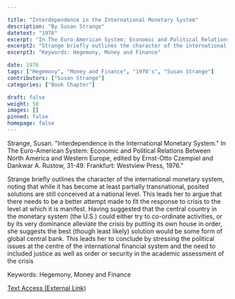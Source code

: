 ```yaml
---

title: "Interdependence in the International Monetary System"
description: "By Susan Strange"
datetext: "1976"
excerpt: "In The Euro-American System: Economic and Political Relations Between North America and Western Europe, edited by Ernst-Otto Czempiel and Dankwar A. Rustow, 31-49. Frankfurt: Westview Press, 1976."
excerpt2: "Strange briefly outlines the character of the international monetary system, noting that while it has become at least partially transnational, posited solutions are still conceived at a national level. This leads her to argue that there needs to be a better attempt made to fit the response to crisis to the level at which it is manifest. Having suggested that the central country in the monetary system (the U.S.) could either try to co-ordinate activities, or by its very dominance alleviate the crisis by putting its own house in order, she suggests the best (though least likely) solution would be some form of global central bank. This leads her to conclude by stressing the political issues at the centre of the international financial system and the need to included justice as well as order or security in the academic assessment of the crisis."
excerpt3: "Keywords: Hegemony, Money and Finance"

date: 1976
tags: ["Hegemony", "Money and Finance", "1970's", "Susan Strange"]
contributors: ["Susan Strange"]
categories: ["Book Chapter"]

draft: false
weight: 50
images: []
pinned: false
homepage: false
---
```


Strange, Susan. "Interdependence in the International Monetary System." In The Euro-American System: Economic and Political Relations Between North America and Western Europe, edited by Ernst-Otto Czempiel and Dankwar A. Rustow, 31-49. Frankfurt: Westview Press, 1976."

Strange briefly outlines the character of the international monetary system, noting that while it has become at least partially transnational, posited solutions are still conceived at a national level. This leads her to argue that there needs to be a better attempt made to fit the response to crisis to the level at which it is manifest. Having suggested that the central country in the monetary system (the U.S.) could either try to co-ordinate activities, or by its very dominance alleviate the crisis by putting its own house in order, she suggests the best (though least likely) solution would be some form of global central bank. This leads her to conclude by stressing the political issues at the centre of the international financial system and the need to included justice as well as order or security in the academic assessment of the crisis

Keywords: Hegemony, Money and Finance

[Text Access (External Link)](https://www.worldcat.org/title/1229549033)
